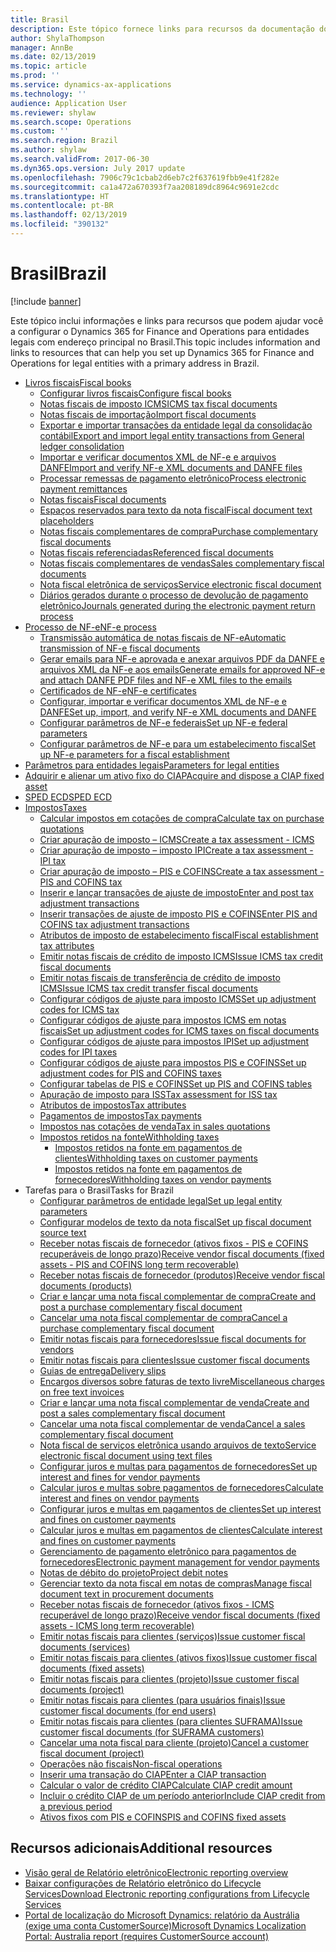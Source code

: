 ```yaml
---
title: Brasil
description: Este tópico fornece links para recursos da documentação do Microsoft Dynamics 365 for Finance and Operations para o Brasil.
author: ShylaThompson
manager: AnnBe
ms.date: 02/13/2019
ms.topic: article
ms.prod: ''
ms.service: dynamics-ax-applications
ms.technology: ''
audience: Application User
ms.reviewer: shylaw
ms.search.scope: Operations
ms.custom: ''
ms.search.region: Brazil
ms.author: shylaw
ms.search.validFrom: 2017-06-30
ms.dyn365.ops.version: July 2017 update
ms.openlocfilehash: 7906c79c1cbab2d6eb7c2f637619fbb9e41f282e
ms.sourcegitcommit: ca1a472a670393f7aa208189dc8964c9691e2cdc
ms.translationtype: HT
ms.contentlocale: pt-BR
ms.lasthandoff: 02/13/2019
ms.locfileid: "390132"
---
```

# <a name="brazil"></a><span data-ttu-id="821aa-103">Brasil</span><span class="sxs-lookup"><span data-stu-id="821aa-103">Brazil</span></span> 

[!include [banner](../includes/banner.md)]

<span data-ttu-id="821aa-104">Este tópico inclui informações e links para recursos que podem ajudar você a configurar o Dynamics 365 for Finance and Operations para entidades legais com endereço principal no Brasil.</span><span class="sxs-lookup"><span data-stu-id="821aa-104">This topic includes information and links to resources that can help you set up Dynamics 365 for Finance and Operations for legal entities with a primary address in Brazil.</span></span> 
  
- [<span data-ttu-id="821aa-105">Livros fiscais</span><span class="sxs-lookup"><span data-stu-id="821aa-105">Fiscal books</span></span>](latam-bra-fiscal-books.md)
  - [<span data-ttu-id="821aa-106">Configurar livros fiscais</span><span class="sxs-lookup"><span data-stu-id="821aa-106">Configure fiscal books</span></span>](latam-bra-configure-fiscal-books.md)
  - [<span data-ttu-id="821aa-107">Notas fiscais de imposto ICMS</span><span class="sxs-lookup"><span data-stu-id="821aa-107">ICMS tax fiscal documents</span></span>](latam-bra-icms-tax-fiscal-documents.md)
  - [<span data-ttu-id="821aa-108">​Notas fiscais de importação​</span><span class="sxs-lookup"><span data-stu-id="821aa-108">Import fiscal documents</span></span>](latam-bra-import-fiscal-documents.md)
  - [<span data-ttu-id="821aa-109">Exportar e importar transações da entidade legal da consolidação contábil</span><span class="sxs-lookup"><span data-stu-id="821aa-109">Export and import legal entity transactions from General ledger consolidation</span></span>](latam-bra-general-ledger-consolidation-transactions.md)
  - [<span data-ttu-id="821aa-110">Importar e verificar documentos XML de NF-e e arquivos DANFE</span><span class="sxs-lookup"><span data-stu-id="821aa-110">Import and verify NF-e XML documents and DANFE files</span></span>](latam-bra-import-verify-nf-e-xml-documents-danfe-emails.md)
  - [<span data-ttu-id="821aa-111">Processar remessas de pagamento eletrônico</span><span class="sxs-lookup"><span data-stu-id="821aa-111">Process electronic payment remittances</span></span>](latam-bra-process-electronic-payment-remittances.md)
  - [<span data-ttu-id="821aa-112">Notas fiscais</span><span class="sxs-lookup"><span data-stu-id="821aa-112">Fiscal documents</span></span>](latam-bra-fiscal-documents-fiscal-document-framework.md)
  - [<span data-ttu-id="821aa-113">Espaços reservados para texto da nota fiscal</span><span class="sxs-lookup"><span data-stu-id="821aa-113">Fiscal document text placeholders</span></span>](latam-bra-fiscal-document-text-placeholders.md)
  - [<span data-ttu-id="821aa-114">Notas fiscais complementares de compra</span><span class="sxs-lookup"><span data-stu-id="821aa-114">Purchase complementary fiscal documents</span></span>](latam-bra-purchase-complementary-fiscal-documents.md)
  - [<span data-ttu-id="821aa-115">Notas fiscais referenciadas</span><span class="sxs-lookup"><span data-stu-id="821aa-115">Referenced fiscal documents</span></span>](latam-bra-referenced-fiscal-documents.md)
  - [<span data-ttu-id="821aa-116">Notas fiscais complementares de vendas</span><span class="sxs-lookup"><span data-stu-id="821aa-116">Sales complementary fiscal documents</span></span>](latam-bra-sales-complementary-fiscal-documents.md)
  - [<span data-ttu-id="821aa-117">Nota fiscal eletrônica de serviços</span><span class="sxs-lookup"><span data-stu-id="821aa-117">Service electronic fiscal document</span></span>](latam-bra-service-electronic-fiscal-document.md)
  - [<span data-ttu-id="821aa-118">​Diários gerados durante o processo de devolução de pagamento eletrônico​</span><span class="sxs-lookup"><span data-stu-id="821aa-118">Journals generated during the electronic payment return process</span></span>](latam-bra-examples-journals-generated-electronic-payment-return-process.md)
 - [<span data-ttu-id="821aa-119">​Processo de NF-e​</span><span class="sxs-lookup"><span data-stu-id="821aa-119">NF-e process</span></span>](latam-bra-nf-e-process.md)
   - [<span data-ttu-id="821aa-120">Transmissão automática de notas fiscais de NF-e</span><span class="sxs-lookup"><span data-stu-id="821aa-120">Automatic transmission of NF-e fiscal documents</span></span>](tasks/br-00058-automatic-transmission-nf-e-fiscal-documents.md)
   - [<span data-ttu-id="821aa-121">Gerar emails para NF-e aprovada e anexar arquivos PDF da DANFE e arquivos XML da NF-e aos emails</span><span class="sxs-lookup"><span data-stu-id="821aa-121">Generate emails for approved NF-e and attach DANFE PDF files and NF-e XML files to the emails</span></span>](tasks/br-00053-3-generate-emails-approved-nf-e-attach-danfe-pdf-files-nf-e-xml-files-emails.md)
   - [<span data-ttu-id="821aa-122">Certificados de NF-e</span><span class="sxs-lookup"><span data-stu-id="821aa-122">NF-e certificates</span></span>](latam-bra-nfe-certs.md)
   - [<span data-ttu-id="821aa-123">Configurar, importar e verificar documentos XML de NF-e e DANFE</span><span class="sxs-lookup"><span data-stu-id="821aa-123">Set up, import, and verify NF-e XML documents and DANFE</span></span>](latam-bra-set-up-import-nfe.md)
   - [<span data-ttu-id="821aa-124">Configurar parâmetros de NF-e federais</span><span class="sxs-lookup"><span data-stu-id="821aa-124">Set up NF-e federal parameters</span></span>](tasks/br-00053-1-set-up-nf-e-federal-parameters.md)
   - [<span data-ttu-id="821aa-125">Configurar parâmetros de NF-e para um estabelecimento fiscal</span><span class="sxs-lookup"><span data-stu-id="821aa-125">Set up NF-e parameters for a fiscal establishment</span></span>](tasks/br-00053-2-set-up-nf-e-parameters-fiscal-establishment.md)
- [<span data-ttu-id="821aa-126">Parâmetros para entidades legais</span><span class="sxs-lookup"><span data-stu-id="821aa-126">Parameters for legal entities</span></span>](latam-bra-legal-entity-parameters.md)
- [<span data-ttu-id="821aa-127">Adquirir e alienar um ativo fixo do CIAP</span><span class="sxs-lookup"><span data-stu-id="821aa-127">Acquire and dispose a CIAP fixed asset</span></span>](latam-bra-ciap-fixed-asset.md)
- [<span data-ttu-id="821aa-128">SPED ECD</span><span class="sxs-lookup"><span data-stu-id="821aa-128">SPED ECD</span></span>](latam-bra-sped-ecd.md)
- [<span data-ttu-id="821aa-129">Impostos</span><span class="sxs-lookup"><span data-stu-id="821aa-129">Taxes</span></span>](latam-bra-calculate-taxes.md)
  - [<span data-ttu-id="821aa-130">Calcular impostos em cotações de compra</span><span class="sxs-lookup"><span data-stu-id="821aa-130">Calculate tax on purchase quotations</span></span>](tasks/br-00031-tax-calculation-purchase-quotation.md)
  - [<span data-ttu-id="821aa-131">Criar apuração de imposto – ICMS</span><span class="sxs-lookup"><span data-stu-id="821aa-131">Create a tax assessment - ICMS</span></span>](tasks/br-10001-4-create-tax-assessment-icms.md)
  - [<span data-ttu-id="821aa-132">Criar apuração de imposto – imposto IPI</span><span class="sxs-lookup"><span data-stu-id="821aa-132">Create a tax assessment - IPI tax</span></span>](tasks/br-10004-2-create-tax-assessment-ipi-tax.md)
  - [<span data-ttu-id="821aa-133">Criar apuração de imposto – PIS e COFINS</span><span class="sxs-lookup"><span data-stu-id="821aa-133">Create a tax assessment - PIS and COFINS tax</span></span>](tasks/br-10006-4-create-tax-assessment-pis-cofins-tax.md)
  - [<span data-ttu-id="821aa-134">Inserir e lançar transações de ajuste de imposto</span><span class="sxs-lookup"><span data-stu-id="821aa-134">Enter and post tax adjustment transactions</span></span>](tasks/br-10001-3-enter-post-tax-adjustment-transactions.md)
  - [<span data-ttu-id="821aa-135">Inserir transações de ajuste de imposto PIS e COFINS</span><span class="sxs-lookup"><span data-stu-id="821aa-135">Enter PIS and COFINS tax adjustment transactions</span></span>](tasks/br-10006-3-enter-pis-cofins-tax-adjustment-transactions.md)
  - [<span data-ttu-id="821aa-136">Atributos de imposto de estabelecimento fiscal</span><span class="sxs-lookup"><span data-stu-id="821aa-136">Fiscal establishment tax attributes</span></span>](tasks/br-00002-fiscal-establishment-tax-attributes.md)
  - [<span data-ttu-id="821aa-137">Emitir notas fiscais de crédito de imposto ICMS</span><span class="sxs-lookup"><span data-stu-id="821aa-137">Issue ICMS tax credit fiscal documents</span></span>](tasks/br-00072-issuing-icms-tax-credit-fiscal-document.md)
  - [<span data-ttu-id="821aa-138">Emitir notas fiscais de transferência de crédito de imposto ICMS</span><span class="sxs-lookup"><span data-stu-id="821aa-138">Issue ICMS tax credit transfer fiscal documents</span></span>](tasks/br-00071-issuing-icms-tax-credit-transfer-fiscal-document.md)
  - [<span data-ttu-id="821aa-139">Configurar códigos de ajuste para imposto ICMS</span><span class="sxs-lookup"><span data-stu-id="821aa-139">Set up adjustment codes for ICMS tax</span></span>](tasks/br-10001-1-set-up-adjustment-codes-icms-tax.md)
  - [<span data-ttu-id="821aa-140">Configurar códigos de ajuste para impostos ICMS em notas fiscais</span><span class="sxs-lookup"><span data-stu-id="821aa-140">Set up adjustment codes for ICMS taxes on fiscal documents</span></span>](tasks/br-10001-2-set-up-adjustment-codes-icms-taxes-fiscal-documents.md)
  - [<span data-ttu-id="821aa-141">Configurar códigos de ajuste para impostos IPI</span><span class="sxs-lookup"><span data-stu-id="821aa-141">Set up adjustment codes for IPI taxes</span></span>](tasks/br-10004-1-set-up-adjustment-codes-ipi-taxes.md)
  - [<span data-ttu-id="821aa-142">Configurar códigos de ajuste para impostos PIS e COFINS</span><span class="sxs-lookup"><span data-stu-id="821aa-142">Set up adjustment codes for PIS and COFINS taxes</span></span>](tasks/br-10006-2-set-up-adjustment-codes-pis-cofins-taxes.md)
  - [<span data-ttu-id="821aa-143">Configurar tabelas de PIS e COFINS</span><span class="sxs-lookup"><span data-stu-id="821aa-143">Set up PIS and COFINS tables</span></span>](tasks/br-10006-1-set-up-pis-cofins-tables.md)
  - [<span data-ttu-id="821aa-144">Apuração de imposto para ISS</span><span class="sxs-lookup"><span data-stu-id="821aa-144">Tax assessment for ISS tax</span></span>](tasks/br-10005-tax-assessment-iss-tax.md)
  - [<span data-ttu-id="821aa-145">​Atributos de impostos​</span><span class="sxs-lookup"><span data-stu-id="821aa-145">Tax attributes</span></span>](latam-bra-tax-attributes.md)
  - [<span data-ttu-id="821aa-146">​Pagamentos de impostos​</span><span class="sxs-lookup"><span data-stu-id="821aa-146">Tax payments</span></span>](latam-bra-tax-payments.md)
  - [<span data-ttu-id="821aa-147">Impostos nas cotações de venda</span><span class="sxs-lookup"><span data-stu-id="821aa-147">Tax in sales quotations</span></span>](tasks/br-00057-brazilian-taxes-sales-quotation.md)
  - [<span data-ttu-id="821aa-148">Impostos retidos na fonte</span><span class="sxs-lookup"><span data-stu-id="821aa-148">Withholding taxes</span></span>](tasks/br-00009-brazilian-withholding-taxes.md)
    - [<span data-ttu-id="821aa-149">Impostos retidos na fonte em pagamentos de clientes</span><span class="sxs-lookup"><span data-stu-id="821aa-149">Withholding taxes on customer payments</span></span>](tasks/br-00042-withholding-taxes-customers-payments.md)
    - [<span data-ttu-id="821aa-150">Impostos retidos na fonte em pagamentos de fornecedores</span><span class="sxs-lookup"><span data-stu-id="821aa-150">Withholding taxes on vendor payments</span></span>](tasks/br-00061-withholding-taxes-vendors-payments.md)
- <span data-ttu-id="821aa-151">Tarefas para o Brasil</span><span class="sxs-lookup"><span data-stu-id="821aa-151">Tasks for Brazil</span></span>
  - [<span data-ttu-id="821aa-152">Configurar parâmetros de entidade legal</span><span class="sxs-lookup"><span data-stu-id="821aa-152">Set up legal entity parameters</span></span>](tasks/br-00001-1-set-up-brazil-legal-entity-parameters.md)
  - [<span data-ttu-id="821aa-153">Configurar modelos de texto da nota fiscal</span><span class="sxs-lookup"><span data-stu-id="821aa-153">Set up fiscal document source text</span></span>](tasks/br-00001-2-set-up-fiscal-document-source-text.md)
  - [<span data-ttu-id="821aa-154">Receber notas fiscais de fornecedor (ativos fixos - PIS e COFINS recuperáveis de longo prazo)</span><span class="sxs-lookup"><span data-stu-id="821aa-154">Receive vendor fiscal documents (fixed assets - PIS and COFINS long term recoverable)</span></span>](tasks/br-00014-receiving-vendor-fiscal-document-fixed-assets-pis-cofins-long-term-recoverable.md)
  - [<span data-ttu-id="821aa-155">Receber notas fiscais de fornecedor (produtos)</span><span class="sxs-lookup"><span data-stu-id="821aa-155">Receive vendor fiscal documents (products)</span></span>](tasks/br-00024-receiving-vendor-fiscal-document-products.md)
  - [<span data-ttu-id="821aa-156">Criar e lançar uma nota fiscal complementar de compra</span><span class="sxs-lookup"><span data-stu-id="821aa-156">Create and post a purchase complementary fiscal document</span></span>](tasks/br-00026-1-create-post-purchase-complementary-fiscal-document.md)
  - [<span data-ttu-id="821aa-157">Cancelar uma nota fiscal complementar de compra</span><span class="sxs-lookup"><span data-stu-id="821aa-157">Cancel a purchase complementary fiscal document</span></span>](tasks/br-00026-2-cancel-purchase-complementary-fiscal-document.md)
  - [<span data-ttu-id="821aa-158">Emitir notas fiscais para fornecedores</span><span class="sxs-lookup"><span data-stu-id="821aa-158">Issue fiscal documents for vendors</span></span>](tasks/br-00033-issuing-fiscal-document-non-taxable-vendors.md)
  - [<span data-ttu-id="821aa-159">Emitir notas fiscais para clientes</span><span class="sxs-lookup"><span data-stu-id="821aa-159">Issue customer fiscal documents</span></span>](tasks/br-00038-issuing-customer-fiscal-document.md)
  - [<span data-ttu-id="821aa-160">Guias de entrega</span><span class="sxs-lookup"><span data-stu-id="821aa-160">Delivery slips</span></span>](tasks/br-00041-delivery-slip.md)
  - [<span data-ttu-id="821aa-161">Encargos diversos sobre faturas de texto livre</span><span class="sxs-lookup"><span data-stu-id="821aa-161">Miscellaneous charges on free text invoices</span></span>](tasks/br-00050-miscellaneous-charge-free-text-invoice.md)
  - [<span data-ttu-id="821aa-162">Criar e lançar uma nota fiscal complementar de venda</span><span class="sxs-lookup"><span data-stu-id="821aa-162">Create and post a sales complementary fiscal document</span></span>](tasks/br-00052-1-create-post-sales-complementary-fiscal-documents.md)
  - [<span data-ttu-id="821aa-163">Cancelar uma nota fiscal complementar de venda</span><span class="sxs-lookup"><span data-stu-id="821aa-163">Cancel a sales complementary fiscal document</span></span>](tasks/br-00052-2-cancel-sales-complementary-fiscal-document.md)
  - [<span data-ttu-id="821aa-164">Nota fiscal de serviços eletrônica usando arquivos de texto</span><span class="sxs-lookup"><span data-stu-id="821aa-164">Service electronic fiscal document using text files</span></span>](tasks/br00059-service-electronic-fiscal-document-text-files.md)
  - [<span data-ttu-id="821aa-165">Configurar juros e multas para pagamentos de fornecedores</span><span class="sxs-lookup"><span data-stu-id="821aa-165">Set up interest and fines for vendor payments</span></span>](tasks/br-00065-1-set-up-interest-fines-vendor-payments.md)
  - [<span data-ttu-id="821aa-166">Calcular juros e multas sobre pagamentos de fornecedores</span><span class="sxs-lookup"><span data-stu-id="821aa-166">Calculate interest and fines on vendor payments</span></span>](tasks/br-00065-2-calculate-interest-fines-vendor-payments.md)
  - [<span data-ttu-id="821aa-167">Configurar juros e multas em pagamentos de clientes</span><span class="sxs-lookup"><span data-stu-id="821aa-167">Set up interest and fines on customer payments</span></span>](tasks/br-00066-1-set-up-interest-fines-customer-payments.md)
  - [<span data-ttu-id="821aa-168">Calcular juros e multas em pagamentos de clientes</span><span class="sxs-lookup"><span data-stu-id="821aa-168">Calculate interest and fines on customer payments</span></span>](tasks/br-00066-2-calculate-interest-fines-customer-payments.md)
  - [<span data-ttu-id="821aa-169">Gerenciamento de pagamento eletrônico para pagamentos de fornecedores</span><span class="sxs-lookup"><span data-stu-id="821aa-169">Electronic payment management for vendor payments</span></span>](tasks/br-00067-electronic-payment-management-vendor-payments.md)
  - [<span data-ttu-id="821aa-170">Notas de débito do projeto</span><span class="sxs-lookup"><span data-stu-id="821aa-170">Project debit notes</span></span>](tasks/br-00076-project-debit-notes.md)
  - [<span data-ttu-id="821aa-171">Gerenciar texto da nota fiscal em notas de compras</span><span class="sxs-lookup"><span data-stu-id="821aa-171">Manage fiscal document text in procurement documents</span></span>](tasks/br-00080-manage-fiscal-document-texts-procurement-documents.md)
  - [<span data-ttu-id="821aa-172">Receber notas fiscais de fornecedor (ativos fixos - ICMS recuperável de longo prazo)</span><span class="sxs-lookup"><span data-stu-id="821aa-172">Receive vendor fiscal documents (fixed assets - ICMS long term recoverable)</span></span>](tasks/br-00082-receiving-vendor-fiscal-document-fixed-assets-icms-long-term-recoverable.md)
  - [<span data-ttu-id="821aa-173">Emitir notas fiscais para clientes (serviços)</span><span class="sxs-lookup"><span data-stu-id="821aa-173">Issue customer fiscal documents (services)</span></span>](tasks/br-00084-issuing-customer-fiscal-documents-services.md)
  - [<span data-ttu-id="821aa-174">Emitir notas fiscais para clientes (ativos fixos)</span><span class="sxs-lookup"><span data-stu-id="821aa-174">Issue customer fiscal documents (fixed assets)</span></span>](tasks/br-00085-issuing-customer-fiscal-documents-fixed-assets.md)
  - [<span data-ttu-id="821aa-175">Emitir notas fiscais para clientes (projeto)</span><span class="sxs-lookup"><span data-stu-id="821aa-175">Issue customer fiscal documents (project)</span></span>](tasks/br-00086-issuing-customer-fiscal-documents-project.md)
  - [<span data-ttu-id="821aa-176">Emitir notas fiscais para clientes (para usuários finais)</span><span class="sxs-lookup"><span data-stu-id="821aa-176">Issue customer fiscal documents (for end users)</span></span>](tasks/br-00087-issuing-customer-fiscal-documents-end-user.md)
  - [<span data-ttu-id="821aa-177">Emitir notas fiscais para clientes (para clientes SUFRAMA)</span><span class="sxs-lookup"><span data-stu-id="821aa-177">Issue customer fiscal documents (for SUFRAMA customers)</span></span>](tasks/br-00088-issuing-customer-fiscal-documents-suframa-customers.md)
  - [<span data-ttu-id="821aa-178">Cancelar uma nota fiscal para cliente (projeto)</span><span class="sxs-lookup"><span data-stu-id="821aa-178">Cancel a customer fiscal document (project)</span></span>](tasks/br-00092-cancel-customer-fiscal-document-project.md)
  - [<span data-ttu-id="821aa-179">Operações não fiscais</span><span class="sxs-lookup"><span data-stu-id="821aa-179">Non-fiscal operations</span></span>](tasks/br-10016-non-fiscal-operations.md)
  - [<span data-ttu-id="821aa-180">Inserir uma transação do CIAP</span><span class="sxs-lookup"><span data-stu-id="821aa-180">Enter a CIAP transaction</span></span>](tasks/br-10020-1-enter-ciap-transaction.md)
  - [<span data-ttu-id="821aa-181">Calcular o valor de crédito CIAP</span><span class="sxs-lookup"><span data-stu-id="821aa-181">Calculate CIAP credit amount</span></span>](tasks/br-10020-2-calculate-ciap-credit-amount.md)
  - [<span data-ttu-id="821aa-182">Incluir o crédito CIAP de um período anterior</span><span class="sxs-lookup"><span data-stu-id="821aa-182">Include CIAP credit from a previous period</span></span>](tasks/br-10020-3-include-ciap-credit-from-previous-period.md)
  - [<span data-ttu-id="821aa-183">Ativos fixos com PIS e COFINS</span><span class="sxs-lookup"><span data-stu-id="821aa-183">PIS and COFINS fixed assets</span></span>](tasks/br-10020-4-pis-cofins-fixed-assets.md)


## <a name="additional-resources"></a><span data-ttu-id="821aa-184">Recursos adicionais</span><span class="sxs-lookup"><span data-stu-id="821aa-184">Additional resources</span></span>

- [<span data-ttu-id="821aa-185">Visão geral de Relatório eletrônico</span><span class="sxs-lookup"><span data-stu-id="821aa-185">Electronic reporting overview</span></span>](../../dev-itpro/analytics/general-electronic-reporting.md)
- [<span data-ttu-id="821aa-186">Baixar configurações de Relatório eletrônico do Lifecycle Services</span><span class="sxs-lookup"><span data-stu-id="821aa-186">Download Electronic reporting configurations from Lifecycle Services</span></span>](../../dev-itpro/analytics/download-electronic-reporting-configuration-lcs.md)
- [<span data-ttu-id="821aa-187">Portal de localização do Microsoft Dynamics: relatório da Austrália (exige uma conta CustomerSource)</span><span class="sxs-lookup"><span data-stu-id="821aa-187">Microsoft Dynamics Localization Portal: Australia report (requires CustomerSource account)</span></span>](https://mbs.microsoft.com/files/customer/AX/Support/supportnews/brazil.html)
